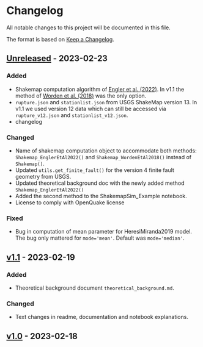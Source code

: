 # Changelog

All notable changes to this project will be documented in this file.

The format is based on [Keep a Changelog](https://keepachangelog.com/en/1.0.0/).

## [Unreleased] - 2023-02-23

### Added 

- Shakemap computation algorithm of [Engler et al. (2022)](https://doi.org/10.1785/0120210177). In v1.1 the method of [Worden et al. (2018)](https://doi.org/10.1785/0120170201) was the only option. 
- `rupture.json` and `stationlist.json` from USGS ShakeMap version 13. In v1.1 we used version 12 data which can still be accessed via `rupture_v12.json` and `stationlist_v12.json`.
- changelog

### Changed

- Name of shakemap computation object to accommodate both methods: `Shakemap_EnglerEtAl2022()` and `Shakemap_WordenEtAl2018()` instead of `Shakemap()`.
- Updated `utils.get_finite_fault()` for the version 4 finite fault geometry from USGS.
- Updated theoretical background doc with the newly added method `Shakemap_EnglerEtAl2022()` 
- Added the second method to the ShakemapSim_Example notebook.
- License to comply with OpenQuake license

### Fixed

- Bug in computation of mean parameter for HeresiMiranda2019 model. The bug only mattered for `mode='mean'`. Default was `mode='median'`.

## [v1.1] - 2023-02-19

### Added

- Theoretical background document `theoretical_background.md`.

### Changed

- Text changes in readme, documentation and notebook explanations.

## [v1.0] - 2023-02-18

[unreleased]: https://github.com/bodlukas/ground-motion-simulation-shakemap/compare/v1.1...HEAD
[v1.1]: https://github.com/bodlukas/ground-motion-simulation-shakemap/compare/v1.0...v1.1
[v1.0]: https://github.com/bodlukas/ground-motion-simulation-shakemap/releases/tag/v1.0 